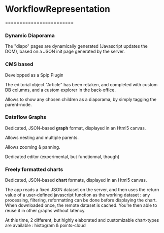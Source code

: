 # WorkflowRepresentation
========================

### Dynamic Diaporama

The "diapo" pages are dynamically generated (Javascript updates the DOM), based on a JSON init page generated by the server.

### CMS based

Developped as a Spip Plugin

The editorial object "Article" has been retaken, and completed with custom DB columns, and a custom explorer in the back-office.

Allows to show any chosen children as a diaporama, by simply tagging the parent-node.

### Dataflow Graphs

Dedicated, JSON-based **graph** format, displayed in an Html5 canvas. 

Allows nesting and multiple parents.

Allows zooming & panning.

Dedicated editor (experimental, but functionnal, though)

### Freely formatted charts

Dedicated, JSON-based **chart** formats, displayed in an Html5 canvas.

The app reads a fixed JSON dataset on the server, and then uses the return value of a user-defined javascript function as the working dataset : any processing, filtering, reformatting can be done before displaying the chart. When downloaded once, the remote dataset is cached. You're then able to reuse it in other graphs without latency.

At this time, 2 different, but highly elaborated and customizable chart-types are available : histogram & points-cloud

